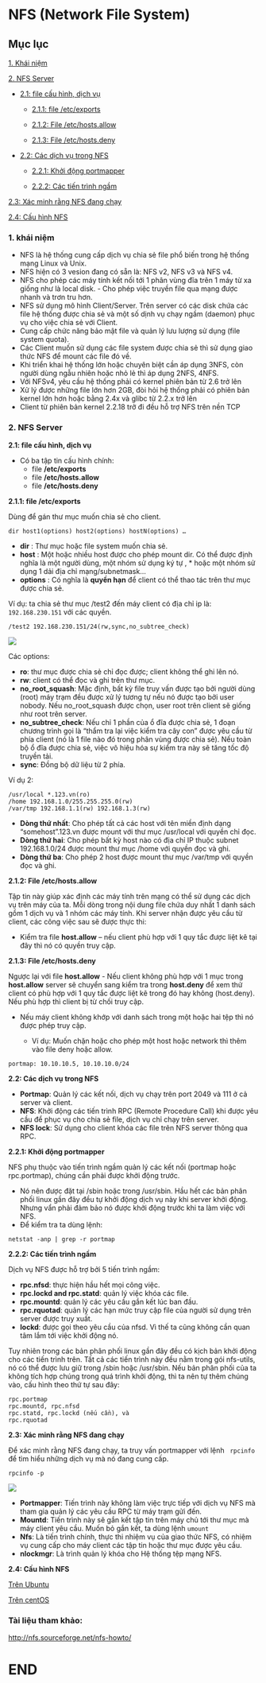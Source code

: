 # NFS (Network File System)
## Mục lục
[1. Khái niệm](#1)

[2. NFS Server](#2)

- [2.1: file cấu hình, dịch vụ](#2.1)

  - [2.1.1: file /etc/exports](#2.1.1)

  - [2.1.2: File /etc/hosts.allow](#2.1.2)

  - [2.1.3: File /etc/hosts.deny](#2.1.3)

- [2.2: Các dịch vụ trong NFS](#2.2)

  - [2.2.1: Khởi động portmapper](#2.2.1)

  - [2.2.2: Các tiến trình ngầm](#2.2.2)

[2.3: Xác minh rằng NFS đang chạy](#2.3)

[2.4: Cấu hình NFS](#2.4)
### <a name="1"> 1. khái niệm </a>

- NFS là hệ thống cung cấp dịch vụ chia sẻ file phổ biến trong hệ thống mạng Linux và Unix.
- NFS hiện có 3 vesion đang có sẵn là: NFS v2, NFS v3 và NFS v4.
- NFS cho phép các máy tính kết nối tới 1 phân vùng đĩa trên 1 máy từ xa giống như là local disk. - Cho phép việc truyền file qua mạng được nhanh và trơn tru hơn.
- NFS sử dụng mô hình Client/Server. Trên server có các disk chứa các file hệ thống được chia sẻ và một số dịnh vụ chạy ngầm (daemon) phục vụ cho việc chia sẻ với Client.
- Cung cấp chức năng bảo mật file và quản lý lưu lượng sử dụng (file system quota).
- Các Client muốn sử dụng các file system được chia sẻ thì sử dụng giao thức NFS để mount các file đó về.
- Khi triển khai hệ thống lớn hoặc chuyên biệt cần áp dụng 3NFS, còn người dùng ngẫu nhiên hoặc nhỏ lẻ thì áp dụng 2NFS, 4NFS.
- Với NFSv4, yêu cầu hệ thống phải có kernel phiên bản từ 2.6 trở lên
- Xử lý được những file lớn hơn 2GB, đòi hỏi hệ thống phải có phiên bản kernel lớn hơn hoặc bằng 2.4x và glibc từ 2.2.x trở lên
- Client từ phiên bản kernel 2.2.18 trở đi đều hỗ trợ NFS trên nền TCP

### <a name="2"> 2. NFS Server </a>
**<a name="2.1"> 2.1: file cấu hình, dịch vụ </a>**
- Có ba tập tin cấu hình chính:
  - file **/etc/exports**
  - file  **/etc/hosts.allow**
  - file **/etc/hosts.deny**

**<a name="2.1.1"> 2.1.1: file /etc/exports </a>**

Dùng để gán thư mục muốn chia sẻ cho client.
```
dir host1(options) host2(options) hostN(options) …
```
- **dir** : Thư mục hoặc file system muốn chia sẻ.
- **host** : Một hoặc nhiều host được cho phép mount dir. Có thể được định nghĩa là một người dùng, một nhóm sử dụng ký tự , * hoặc một nhóm sử dụng 1 dải địa chỉ mạng/subnetmask...
- **options** : Có nghĩa là **quyền hạn** để client có thể thao tác trên thư mục được chia sẻ.

Ví dụ: ta chia sẻ thư mục /test2 đến máy client có địa chỉ ip là: ``192.168.230.151`` với các quyền.
```
/test2 192.168.230.151/24(rw,sync,no_subtree_check)
```
![](https://scontent.fhan5-7.fna.fbcdn.net/v/t1.15752-9/66186604_2321683877915228_1366759091526959104_n.png?_nc_cat=103&_nc_oc=AQntxxfipf7m9A-qfznR4y2UgASoBaEqH3kiPApleRzKVLJIk2kY3LFyPFanPXyDTec&_nc_ht=scontent.fhan5-7.fna&oh=2a6eb98cea737f04b37f01989a0eb179&oe=5DBBB8F6)

Các options:
- **ro**: thư mục được chia sẻ chỉ đọc được; client không thể ghi lên nó.
- **rw**: client có thể đọc và ghi trên thư mục.
- **no_root_squash**: Mặc định, bất kỳ file truy vấn được tạo bởi người dùng (root) máy trạm đều được xử lý tương tự nếu nó được tạo bởi user nobody. Nếu no_root_squash được chọn, user root trên client sẽ giống như root trên server.
- **no_subtree_check**: Nếu chỉ 1 phần của ổ đĩa được chia sẻ, 1 đoạn chương trình gọi là “thẩm tra lại việc kiểm tra cây con” được yêu cầu từ phía client (nó là 1 file nào đó trong phân vùng được chia sẻ). Nếu toàn bộ ổ đĩa được chia sẻ, việc vô hiệu hóa sự kiểm tra này sẽ tăng tốc độ truyền tải.
- **sync**: Đồng bộ dữ liệu từ 2 phía.

Ví dụ 2:
```
/usr/local *.123.vn(ro) 
/home 192.168.1.0/255.255.255.0(rw) 
/var/tmp 192.168.1.1(rw) 192.168.1.3(rw)
```
- **Dòng thứ nhất**: Cho phép tất cả các host với tên miền định dạng “somehost”.123.vn được mount với thư mục /usr/local với quyền chỉ đọc.
- **Dòng thứ hai**: Cho phép bất kỳ host nào có địa chỉ IP thuộc subnet 192.168.1.0/24 được mount thư mục /home với quyền đọc và ghi.
- **Dòng thứ ba**: Cho phép 2 host được mount thư mục /var/tmp với quyền đọc và ghi.

**<a name="2.1.2"> 2.1.2: File /etc/hosts.allow </a>**

Tập tin này giúp xác định các máy tính trên mạng có thể sử dụng các dịch vụ trên máy của ta. Mỗi dòng trong nội dung file chứa duy nhất 1 danh sách gồm 1 dịch vụ và 1 nhóm các máy tính. Khi server nhận được yêu cầu từ client, các công việc sau sẽ được thực thi:

- Kiểm tra file **host.allow** – nếu client phù hợp với 1 quy tắc được liệt kê tại đây thì nó có quyền truy cập.

**<a name="2.1.3"> 2.1.3: File /etc/hosts.deny </a>**

Ngược lại với file **host.allow** - Nếu client không phù hợp với 1 mục trong **host.allow** server sẽ chuyển sang kiểm tra trong **host.deny** để xem thử client có phù hợp với 1 quy tắc được liệt kê trong đó hay không (host.deny). Nếu phù hợp thì client bị từ chối truy cập.
- Nếu máy client không khớp với danh sách trong một hoặc hai tệp thì nó được phép truy cập.

  - Ví dụ: Muốn chặn hoặc cho phép một host hoặc network thì thêm vào file deny hoặc allow.
```
portmap: 10.10.10.5, 10.10.10.0/24
```
**<a name="2.2"> 2.2: Các dịch vụ trong NFS </a>**

- **Portmap**: Quản lý các kết nối, dịch vụ chạy trên port 2049 và 111 ở cả server và client.
- **NFS**: Khởi động các tiến trình RPC (Remote Procedure Call) khi được yêu cầu để phục vụ cho chia sẻ file, dịch vụ chỉ chạy trên server.
- **NFS lock**: Sử dụng cho client khóa các file trên NFS server thông qua RPC.

**<a name="2.2.1"> 2.2.1: Khởi động portmapper </a>**

NFS phụ thuộc vào tiến trình ngầm quản lý các kết nối (portmap hoặc rpc.portmap), chúng cần phải được khởi động trước.

- Nó nên được đặt tại /sbin hoặc trong /usr/sbin. Hầu hết các bản phân phối linux gần đây đều tự khởi động dịch vụ này khi server khởi động. Nhưng vẩn phải đảm bảo nó được khởi động trước khi ta làm việc với NFS.
- Để kiểm tra ta dùng lệnh:
```
netstat -anp | grep -r portmap
```

**<a name="2.2.2"> 2.2.2: Các tiến trình ngầm </a>**

Dịch vụ NFS được hỗ trợ bởi 5 tiến trình ngầm:

- **rpc.nfsd**: thực hiện hầu hết mọi công việc.
- **rpc.lockd and rpc.statd**: quản lý việc khóa các file.
- **rpc.mountd**: quản lý các yêu cầu gắn kết lúc ban đầu.
- **rpc.rquotad**: quản lý các hạn mức truy cập file của người sử dụng trên server được truy xuất.
- **lockd**: được gọi theo yêu cầu của nfsd. Vì thế ta cũng không cần quan tâm lắm tới việc khởi động nó.

Tuy nhiên trong các bản phân phối linux gần đây đều có kịch bản khởi động cho các tiến trình trên. Tất cả các tiến trình này đều nằm trong gói nfs-utils, nó có thể được lưu giữ trong /sbin hoặc /usr/sbin. Nếu bản phân phối của ta không tích hợp chúng trong quá trình khởi động, thì ta nên tự thêm chúng vào, cấu hình theo thứ tự sau đây:
```
rpc.portmap
rpc.mountd, rpc.nfsd
rpc.statd, rpc.lockd (nếu cần), và
rpc.rquotad
```

**<a name="2.3"> 2.3: Xác minh rằng NFS đang chạy </a>**

Để xác minh rằng NFS đang chạy, ta truy vấn portmapper với lệnh `` rpcinfo`` để tìm hiểu những dịch vụ mà nó đang cung cấp.
```
rpcinfo -p
```

![](https://scontent.fhan5-2.fna.fbcdn.net/v/t1.15752-9/65946969_332215867690086_2991044435006980096_n.png?_nc_cat=102&_nc_oc=AQk1r2-Q--6gJ6m0wp1hSdjGF0XZSjKBDJXO2ZugWlPWO_g2uNq8S9sypDBEeE0v7N8&_nc_ht=scontent.fhan5-2.fna&oh=96a239a5cd9dfa309e527fdfa568498d&oe=5DB54F44)

- **Portmapper**: Tiến trình này không làm việc trực tiếp với dịch vụ NFS mà tham gia quản lý các yêu cầu RPC từ máy trạm gửi đến.
- **Mountd**: Tiến trình này sẽ gắn kết tập tin trên máy chủ tới thư mục mà máy client yêu cầu. Muốn bỏ gắn kết, ta dùng lệnh ``umount``
- **Nfs**: Là tiến trình chính, thực thi nhiệm vụ của giao thức NFS, có nhiệm vụ cung cấp cho máy client các tập tin hoặc thư mục được yêu cầu.
- **nlockmgr**: Là trình quản lý khóa cho Hệ thống tệp mạng NFS.

**<a name="2.4"> 2.4: Cấu hình NFS </a>**

[Trên Ubuntu](https://github.com/letuananh19/thuctapsinh/blob/master/AnhTL/Linux/Ubuntu%20Server/lab/Configure%20NFS%20on%20Ubuntu%20Server.md)

[Trên centOS](https://github.com/letuananh19/thuctapsinh/blob/master/AnhTL/Linux/CentOS/NFS%20on%20centOS.md)

### Tài liệu tham khảo:

http://nfs.sourceforge.net/nfs-howto/


# END
